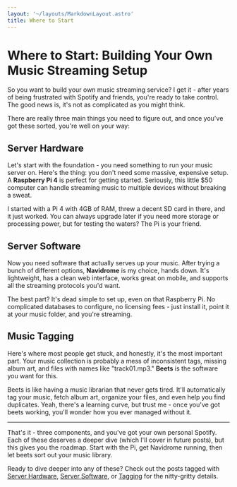 ```yaml
---
layout: '~/layouts/MarkdownLayout.astro'
title: Where to Start
---
```


# Where to Start: Building Your Own Music Streaming Setup

So you want to build your own music streaming service? I get it - after years of being frustrated with Spotify and friends, you're ready to take control. The good news is, it's not as complicated as you might think.

There are really three main things you need to figure out, and once you've got these sorted, you're well on your way:

## Server Hardware

Let's start with the foundation - you need something to run your music server on. Here's the thing: you don't need some massive, expensive setup. A **Raspberry Pi 4** is perfect for getting started. Seriously, this little $50 computer can handle streaming music to multiple devices without breaking a sweat.

I started with a Pi 4 with 4GB of RAM, threw a decent SD card in there, and it just worked. You can always upgrade later if you need more storage or processing power, but for testing the waters? The Pi is your friend.

## Server Software

Now you need software that actually serves up your music. After trying a bunch of different options, **Navidrome** is my choice, hands down. It's lightweight, has a clean web interface, works great on mobile, and supports all the streaming protocols you'd want.

The best part? It's dead simple to set up, even on that Raspberry Pi. No complicated databases to configure, no licensing fees - just install it, point it at your music folder, and you're streaming.

## Music Tagging

Here's where most people get stuck, and honestly, it's the most important part. Your music collection is probably a mess of inconsistent tags, missing album art, and files with names like "track01.mp3." **Beets** is the software you want for this.

Beets is like having a music librarian that never gets tired. It'll automatically tag your music, fetch album art, organize your files, and even help you find duplicates. Yeah, there's a learning curve, but trust me - once you've got beets working, you'll wonder how you ever managed without it.

---

That's it - three components, and you've got your own personal Spotify. Each of these deserves a deeper dive (which I'll cover in future posts), but this gives you the roadmap. Start with the Pi, get Navidrome running, then let beets sort out your music library.

Ready to dive deeper into any of these? Check out the posts tagged with [Server Hardware](/tags/server-hardware), [Server Software](/tags/server-software), or [Tagging](/tags/tagging) for the nitty-gritty details.

